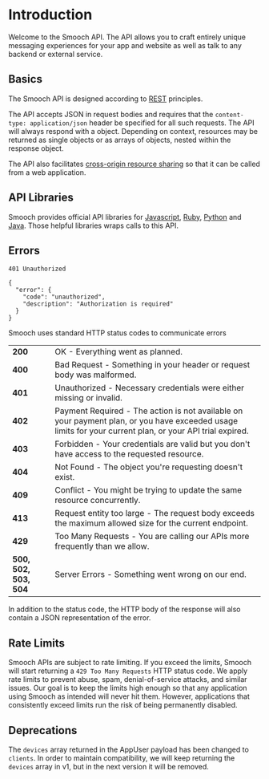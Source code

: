 # Introduction

Welcome to the Smooch API. The API allows you to craft entirely unique messaging experiences for your app and website as well as talk to any backend or external service.

## Basics

The Smooch API is designed according to [REST](https://en.wikipedia.org/wiki/Representational_state_transfer) principles.

The API accepts JSON in request bodies and requires that the `content-type: application/json` header be specified for all such requests. The API will always respond with a object. Depending on context, resources may be returned as single objects or as arrays of objects, nested within the response object.

The API also facilitates [cross-origin resource sharing](https://en.wikipedia.org/wiki/Cross-origin_resource_sharing) so that it can be called from a web application.

## API Libraries

Smooch provides official API libraries for [Javascript](https://github.com/smooch/smooch-core-js), [Ruby](https://github.com/smooch/smooch-ruby), [Python](https://github.com/smooch/smooch-python) and [Java](https://github.com/smooch/smooch-java). Those helpful libraries wraps calls to this API.

## Errors

```
401 Unauthorized
```
```
{
  "error": {
    "code": "unauthorized",
    "description": "Authorization is required"
  }
}
```

Smooch uses standard HTTP status codes to communicate errors

|         |   |
|---------|---|
| **200** | OK - Everything went as planned. |
| **400** | Bad Request - Something in your header or request body was malformed. |
| **401** | Unauthorized - Necessary credentials were either missing or invalid. |
| **402** | Payment Required - The action is not available on your payment plan, or you have exceeded usage limits for your current plan, or your API trial expired. |
| **403** | Forbidden - Your credentials are valid but you don't have access to the requested resource. |
| **404** | Not Found - The object you're requesting doesn't exist. |
| **409** | Conflict - You might be trying to update the same resource concurrently. |
| **413** | Request entity too large - The request body exceeds the maximum allowed size for the current endpoint. |
| **429** | Too Many Requests - You are calling our APIs more frequently than we allow. |
| **500, 502, 503, 504** | Server Errors - Something went wrong on our end. |

In addition to the status code, the HTTP body of the response will also contain a JSON representation of the error.

## Rate Limits

Smooch APIs are subject to rate limiting.  If you exceed the limits, Smooch will start returning a `429 Too Many Requests` HTTP status code. We apply rate limits to prevent abuse, spam, denial-of-service attacks, and similar issues. Our goal is to keep the limits high enough so that any application using Smooch as intended will never hit them. However, applications that consistently exceed limits run the risk of being permanently disabled.

## Deprecations

The `devices` array returned in the AppUser payload has been changed to `clients`. In order to maintain compatibility, we will keep returning the `devices` array in v1, but in the next version it will be removed.
